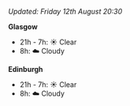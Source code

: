 *Updated: Friday 12th August 20:30*

**Glasgow**

* 21h - 7h: :sunny: Clear
* 8h: :cloud: Cloudy

**Edinburgh**

* 21h - 7h: :sunny: Clear
* 8h: :cloud: Cloudy
